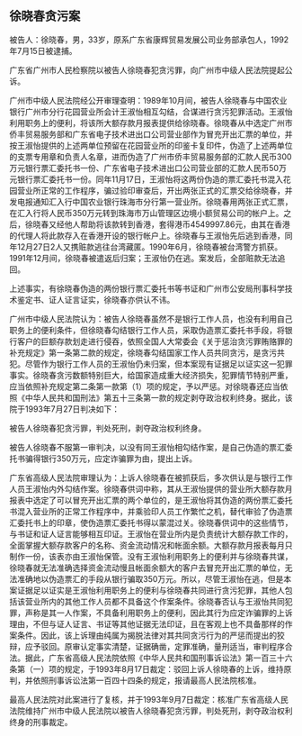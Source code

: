 ## 徐晓春贪污案

被告人：徐晓春，男，33岁，原系广东省康辉贸易发展公司业务部承包人，1992年7月15日被逮捕。

广东省广州市人民检察院以被告人徐晓春犯贪污罪，向广州市中级人民法院提起公诉。

广州市中级人民法院经公开审理查明：1989年10月间，被告人徐晓春与中国农业银行广州市分行花园营业所会计王淑怡相互勾结，合谋进行贪污犯罪活动。王淑怡利用职务上的便利，将该所大额存款月报表提供给徐晓春。徐晓春从中选定广州市侨丰贸易服务部和广东省电子技术进出口公司营业部作为冒充开出汇票的单位，并按王淑怡提供的上述两单位预留在花园营业所的印鉴卡复印件，伪造了上述两单位的支票专用章和负责人名章，进而伪造了广州市侨丰贸易服务部的汇款人民币300万元银行票汇委托书一份、广东省电子技术进出口公司营业部的汇款人民币50万元银行票汇委托书一份。同年11月17日，王淑怡将这两份伪造的票汇委托书混入花园营业所正常的工作程序，骗过验印审查后，开出两张正式的汇票交给徐晓春，并发电报通知汇入行中国农业银行珠海市分行第一营业所。徐晓春用两张正式汇票，在汇入行将人民币350万元转到珠海市万山管理区边境小额贸易公司的帐户上。之后，徐晓春又经他人帮助将该款转到香港，套得港币4549997.86元，由其在香港的代理人将此款存入在香港开设的银行帐户上。徐晓春与王淑怡先后逃到香港，同年12月27日2人又携赃款逃往台湾藏匿。1990年6月，徐晓春被台湾警方抓获。1991年12月间，徐晓春被遣返后归案；王淑怡仍在逃。案发后，全部赃款无法追回。

上述事实，有徐晓春伪造的两份银行票汇委托书等书证和广州市公安局刑事科学技术鉴定书、证人证言证实，徐晓春亦供认不讳。

广州市中级人民法院认为：被告人徐晓春虽然不是银行工作人员，也没有利用自己职务上的便利条件，但徐晓春勾结银行工作人员，采取伪造票汇委托书手段，将银行客户的巨额存款划走进行侵吞，依照全国人大常委会《关于惩治贪污罪贿赂罪的补充规定》第一条第二款的规定，徐晓春勾结国家工作人员共同贪污，是贪污共犯。尽管作为银行工作人员的王淑怡仍未归案，但本案现有证据足以证实这一犯罪事实。徐晓春贪污数额特别巨大，给国家造成重大经济损失，犯罪情节特别严重，应当依照补充规定第二条第一款第（1）项的规定，予以严惩。对徐晓春还应当依照《中华人民共和国刑法》第五十三条第一款的规定剥夺政治权利终身。据此，该院于1993年7月27日判决如下：

被告人徐晓春犯贪污罪，判处死刑，剥夺政治权利终身。

被告人徐晓春不服第一审判决，以没有同王淑怡相勾结作案，是自己伪造的票汇委托书骗得银行350万元，应定诈骗罪为由，提出上诉。

广东省高级人民法院审理认为：上诉人徐晓春在被抓获后，多次供认是与银行工作人员王淑怡内外勾结作案。徐晓春供词中称，其从王淑怡提供的营业所大额存款月报表中选定了可以冒充开出汇票的两个单位的，是王淑怡将其伪造的两份票汇委托书混入营业所的正常工作程序中，并乘验印人员工作繁忙之机，替代审验了伪造票汇委托书上的印章，使伪造票汇委托书得以蒙混过关。徐晓春供词中的这些情节，与书证和证人证言能够相互印证。王淑怡在营业所内是负责统计大额存款工作的，全面掌握大额存款客户的名称、资金流动情况和帐面余额。大额存款月报表每月只制作一份，该表亦由王淑怡保管。没有王淑怡利用职务上的便利并与徐晓春共谋，徐晓春就无法准确选择资金流动慢且帐面余额大的客户去冒充开出汇票的单位，无法准确地以伪造票汇的手段从银行骗取350万元。所以，尽管王淑怡在逃，但是本案证据足以证实是王淑怡利用职务上的便利与徐晓春共同进行贪污犯罪，其他人包括该营业所内的其他工作人员都不具备这个作案条件。徐晓春否认与王淑怡共同犯罪，声称是其一人作案，不具备利用职务上的便利，因此其行为应定诈骗罪的上诉理由，不但与证人证言、书证等其他证据无法印证，且在客观上也不具备那样的作案条件。因此，该上诉理由纯属为揭脱法律对其共同贪污行为的严惩而提出的狡辩，应予驳回。原审认定事实清楚，证据确凿，定罪准确，量刑适当，审判程序合法。据此，广东省高级人民法院依照《中华人民共和国刑事诉讼法》第一百三十六条第（一）项的规定，于1993年8月17日裁定：驳回上诉人徐晓春的上诉，维持原判，并依照刑事诉讼法第一百四十四条的规定，报请最高人民法院核准。

最高人民法院对此案进行了复核，并于1993年9月7日裁定：核准广东省高级人民法院维持广州市中级人民法院以被告人徐晓春犯贪污罪，判处死刑，剥夺政治权利终身的刑事裁定。


